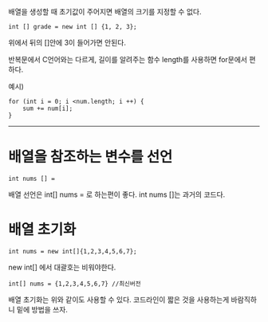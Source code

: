 배열을 생성할 때 초기값이 주어지면 배열의 크기를 지정할 수 없다.

    int [] grade = new int [] {1, 2, 3};

위에서 뒤의 []안에 3이 들어가면 안된다.

반복문에서 C언어와는 다르게, 길이를 알려주는 함수 length를 사용하면 for문에서 편하다.

예시)

	for (int i = 0; i <num.length; i ++) {
		sum += num[i];
	}

---

# 배열을 참조하는 변수를 선언

	int nums [] =


배열 선언은 int[] nums = 로 하는편이 좋다. int nums []는 과거의 코드다.

# 배열 초기화

	int nums = new int[]{1,2,3,4,5,6,7};

new int[] 에서 대괄호는 비워야한다.

	int[] nums = {1,2,3,4,5,6,7} //최신버전

배열 초기화는 위와 같이도 사용할 수 있다. 코드라인이 짧은 것을 사용하는게 바람직하니 밑에 방법을 쓰자.

